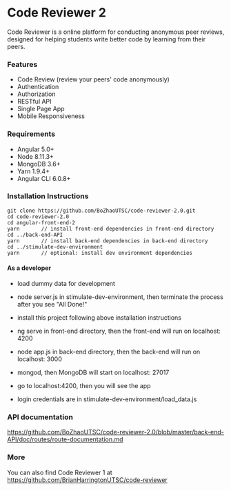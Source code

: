 # Code Reviewer 2

Code Reviewer is a online platform for conducting anonymous peer reviews, designed for helping students write better code by learning from their peers.

### Features

- Code Review (review your peers' code anonymously)
- Authentication
- Authorization
- RESTful API
- Single Page App
- Mobile Responsiveness

### Requirements

- Angular 5.0+
- Node 8.11.3+
- MongoDB 3.6+
- Yarn 1.9.4+
- Angular CLI 6.0.8+

### Installation Instructions

```
git clone https://github.com/BoZhaoUTSC/code-reviewer-2.0.git
cd code-reviewer-2.0
cd angular-front-end-2
yarn       // install front-end dependencies in front-end directory
cd ../back-end-API
yarn       // install back-end dependencies in back-end directory
cd ../stimulate-dev-environment
yarn       // optional: install dev environment dependencies
```

#### As a developer

- load dummy data for development
- node server.js in stimulate-dev-environment, then terminate the process after you see "All Done!"

- install this project following above installation instructions
- ng serve in front-end directory, then the front-end will run on localhost: 4200
- node app.js in back-end directory, then the back-end will run on localhost: 3000
- mongod, then MongoDB will start on localhost: 27017

- go to localhost:4200, then you will see the app
- login credentials are in stimulate-dev-environment/load_data.js

### API documentation

https://github.com/BoZhaoUTSC/code-reviewer-2.0/blob/master/back-end-API/doc/routes/route-documentation.md

### More

You can also find Code Reviewer 1 at https://github.com/BrianHarringtonUTSC/code-reviewer

